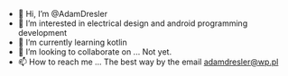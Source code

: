 - 👋 Hi, I’m @AdamDresler
- 👀 I’m interested in electrical design and android programming development
- 🌱 I’m currently learning kotlin
- 💞️ I’m looking to collaborate on ... Not yet.
- 📫 How to reach me ... The best way by the email adamdresler@wp.pl

<!---
AdamDresler/AdamDresler is a ✨ special ✨ repository because its `README.md` (this file) appears on your GitHub profile.
You can click the Preview link to take a look at your changes.
--->

